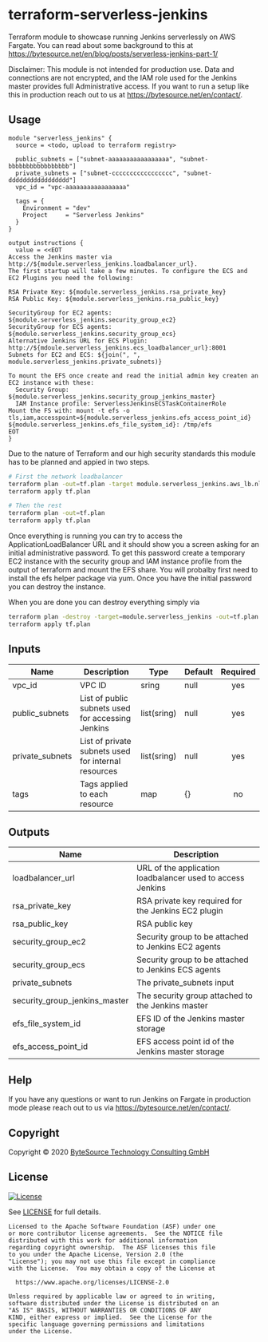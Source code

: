 # terraform-serverless-jenkins

Terraform module to showcase running Jenkins serverlessly on AWS Fargate. You can read about some background to this at https://bytesource.net/en/blog/posts/serverless-jenkins-part-1/

Disclaimer: This module is not intended for production use. Data and connections are not encrypted, and the IAM role used for the Jenkins master provides full Administrative access. If you want to run a setup like this in production reach out to us at https://bytesource.net/en/contact/.

## Usage

```
module "serverless_jenkins" {
  source = <todo, upload to terraform registry>

  public_subnets = ["subnet-aaaaaaaaaaaaaaaaa", "subnet-bbbbbbbbbbbbbbbbb"]
  private_subnets = ["subnet-ccccccccccccccccc", "subnet-ddddddddddddddddd"]
  vpc_id = "vpc-aaaaaaaaaaaaaaaaa"

  tags = {
    Environment = "dev"
    Project     = "Serverless Jenkins"
  }
}

output instructions {
  value = <<EOT
Access the Jenkins master via http://${module.serverless_jenkins.loadbalancer_url}.
The first startup will take a few minutes. To configure the ECS and EC2 Plugins you need the following:

RSA Private Key: ${module.serverless_jenkins.rsa_private_key}
RSA Public Key: ${module.serverless_jenkins.rsa_public_key}

SecurityGroup for EC2 agents: ${module.serverless_jenkins.security_group_ec2}
SecurityGroup for ECS agents: ${module.serverless_jenkins.security_group_ecs}
Alternative Jenkins URL for ECS Plugin: http://${mdoule.serverless_jenkins.ecs_loadbalancer_url}:8001
Subnets for EC2 and ECS: ${join(", ", module.serverless_jenkins.private_subnets)}

To mount the EFS once create and read the initial admin key createn an EC2 instance with these:
  Security Group: ${module.serverless_jenkins.security_group_jenkins_master}
  IAM Instance profile: ServerlessJenkinsECSTaskContainerRole
Mount the FS with: mount -t efs -o tls,iam,accesspoint=${module.serverless_jenkins.efs_access_point_id} ${module.serverless_jenkins.efs_file_system_id}: /tmp/efs
EOT
}
```

Due to the nature of Terraform and our high security standards this module has to be planned and appied in two steps.

```bash
# First the network loadbalancer
terraform plan -out=tf.plan -target module.serverless_jenkins.aws_lb.nlb
terraform apply tf.plan

# Then the rest
terraform plan -out=tf.plan
terraform apply tf.plan
```

Once everything is running you can try to access the ApplicationLoadBalancer URL and it should show you a screen asking for an initial administrative password. To get this password create a temporary EC2 instance with the security group and IAM instance profile from the output of terraform and mount the EFS share. You will probalby first need to install the efs helper package via yum. Once you have the initial password you can destroy the instance.

When you are done you can destroy everything simply via
```bash
terraform plan -destroy -target=module.serverless_jenkins -out=tf.plan
terraform apply tf.plan
```

## Inputs

| Name | Description | Type | Default | Required |
|------|-------------|------|---------|:--------:|
|vpc_id|VPC ID|sring|null|yes|
|public_subnets|List of public subnets used for accessing Jenkins|list(sring)|null|yes|
|private_subnets|List of private subnets used for internal resources|list(sring)|null|yes|
|tags|Tags applied to each resource|map|{}|no|

## Outputs

| Name | Description |
|------|-------------|
|loadbalancer_url|URL of the application loadbalancer used to access Jenkins|
|rsa_private_key|RSA private key required for the Jenkins EC2 plugin|
|rsa_public_key|RSA public key|
|security_group_ec2|Security group to be attached to Jenkins EC2 agents|
|security_group_ecs|Security group to be attached to Jenkins ECS agents|
|private_subnets|The private_subnets input|
|security_group_jenkins_master|The security group attached to the Jenkins master|
|efs_file_system_id|EFS ID of the Jenkins master storage|
|efs_access_point_id|EFS access point id of the Jenkins master storage|

## Help

If you have any questions or want to run Jenkins on Fargate in production mode please reach out to us via https://bytesource.net/en/contact/.

## Copyright

Copyright © 2020 [ByteSource Technology Consulting GmbH](https://bytesource.net/)

## License

[![License](https://img.shields.io/badge/License-Apache%202.0-blue.svg)](https://opensource.org/licenses/Apache-2.0)

See [LICENSE](LICENSE) for full details.

    Licensed to the Apache Software Foundation (ASF) under one
    or more contributor license agreements.  See the NOTICE file
    distributed with this work for additional information
    regarding copyright ownership.  The ASF licenses this file
    to you under the Apache License, Version 2.0 (the
    "License"); you may not use this file except in compliance
    with the License.  You may obtain a copy of the License at

      https://www.apache.org/licenses/LICENSE-2.0

    Unless required by applicable law or agreed to in writing,
    software distributed under the License is distributed on an
    "AS IS" BASIS, WITHOUT WARRANTIES OR CONDITIONS OF ANY
    KIND, either express or implied.  See the License for the
    specific language governing permissions and limitations
    under the License.

